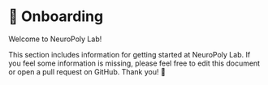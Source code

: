 # 👋 Onboarding

Welcome to NeuroPoly Lab!

This section includes information for getting started at NeuroPoly Lab. If you feel some information is missing, please feel free to edit this document or open a pull request on GitHub. Thank you! 🙏

